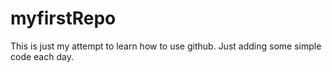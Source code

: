 # myfirstRepo

This is just my attempt to learn how to use github.  Just adding some simple code each day.
